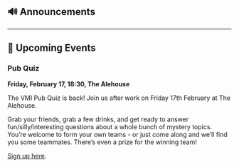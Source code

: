 ## 🔊 Announcements

<hr>

## 📅 Upcoming Events

### Pub Quiz

**Friday, February 17, 18:30, The Alehouse**

The VMI Pub Quiz is back! Join us after work on Friday 17th February at The Alehouse. 

Grab your friends, grab a few drinks, and get ready to answer fun/silly/interesting questions about a whole bunch of mystery topics. You’re welcome to form your own teams - or just come along and we’ll find you some teammates. There’s even a prize for the winning team! 

[Sign up here](https://forms.gle/tvaqqpJVTyAq71Jb9).
